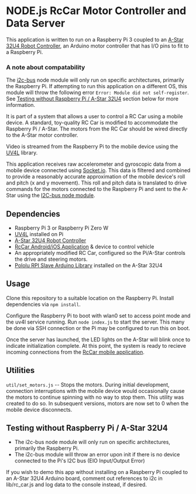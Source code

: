 NODE.js RcCar Motor Controller and Data Server
==============================================

This application is written to run on a Raspberry Pi 3 coupled to an [A-Star 32U4 Robot Controller](http://www.pololu.com/product/3117/), an Arduino motor controller that has I/O pins to fit to a Raspberry Pi.

### A note about compatability
The [i2c-bus](https://github.com/fivdi/i2c-bus) node module will only run on specific architectures, primarily the Raspberry Pi. If attempting to run this application on a different OS, this module will throw the following error `Error: Module did not self-register`. See [Testing without Raspberry Pi / A-Star 32U4](#no_pi) section below for more information.

It is part of a system that allows a user to control a RC Car using a mobile device. A standard, toy-quality RC Car is modified to accommodate the Raspberry Pi / A-Star. The motors from the RC Car should be wired directly to the A-Star motor controller. 

Video is streamed from the Raspberry Pi to the mobile device using the [UV4L](https://www.linux-projects.org/uv4l/) library. 

This application receives raw accelerometer and gyroscopic data from a mobile device connected using [Socket.io](https://socket.io). This data is filtered and combined to provide a reasonably accurate approximation of the mobile device's roll and pitch (x and y movement). This roll and pitch data is translated to drive commands for the motors connected to the Raspberry Pi and sent to the A-Star using the [I2C-bus node module](https://github.com/fivdi/i2c-bus).


Dependencies
------------

* Raspberry Pi 3 or Raspberry Pi Zero W
* [UV4L](https://www.linux-projects.org/uv4l/) installed on Pi
* [A-Star 32U4 Robot Controller](http://www.pololu.com/product/3117/)
* [RcCar Android/iOS Application](https://github.com/arichner/RcCar) & device to control vehicle
* An appropriately modified RC Car, configured so the Pi/A-Star controls the drive and steering motors.
* [Pololu RPI Slave Arduino Library](https://github.com/pololu/pololu-rpi-slave-arduino-library) installed on the A-Star 32U4


Usage
-----

Clone this repository to a suitable location on the Raspberry Pi. Install dependencies via `npm install`. 

Configure the Raspberry Pi to boot with wlan0 set to access point mode and the uv4l service running. Run `node index.js` to start the server. This many be done via SSH connection or the Pi may be configured to run this on boot.

Once the server has launched, the LED lights on the A-Star will blink once to indicate initialization complete. At this point, the system is ready to recieve incoming connections from the [RcCar mobile application](https://github.com/arichner/RcCar). 


Utilities
---------

`util/set_motors.js` -- Stops the motors. During initial development, connection interruptions with the mobile device would occasionally cause the motors to continue spinning with no way to stop them. This utility was created to do so. In subsequent versions, motors are now set to 0 when the mobile device disconnects.


Testing without Raspberry Pi / A-Star 32U4 <a id="no_pi"></a>
------------------------------------------

* The i2c-bus node module will only run on specific architectures, primarily the Raspberry Pi.
* The i2c-bus module will throw an error upon init if there is no device connected to 
  the Pi's I2C bus (EIO Input/Output Error)

If you wish to demo this app without installing on a Raspberry Pi coupled to an A-Star 32U4 Arduino board, comment out references to i2c in lib/rc_car.js and log data to the console instead, if desired.
